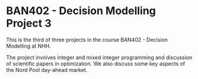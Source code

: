 # BAN402 - Decision Modelling Project 3

This is the third of three projects in the course BAN402 - Decision Modelling at NHH.

The project involves integer and mixed integer programming and discussion of scientific papers in optimization. We also discuss some key aspects of the Nord Pool day-ahead market.
